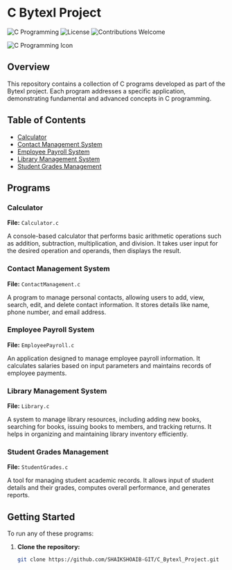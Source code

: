 # C Bytexl Project

![C Programming](https://img.shields.io/badge/Language-C-blue.svg)
![License](https://img.shields.io/badge/License-MIT-green.svg)
![Contributions Welcome](https://img.shields.io/badge/Contributions-Welcome-brightgreen.svg)

![C Programming Icon](https://img.icons8.com/color/48/000000/c-programming.png)

## Overview

This repository contains a collection of C programs developed as part of the Bytexl project. Each program addresses a specific application, demonstrating fundamental and advanced concepts in C programming.

## Table of Contents

- [Calculator](#calculator)
- [Contact Management System](#contact-management-system)
- [Employee Payroll System](#employee-payroll-system)
- [Library Management System](#library-management-system)
- [Student Grades Management](#student-grades-management)

## Programs

### Calculator

**File:** `Calculator.c`

A console-based calculator that performs basic arithmetic operations such as addition, subtraction, multiplication, and division. It takes user input for the desired operation and operands, then displays the result.

### Contact Management System

**File:** `ContactManagement.c`

A program to manage personal contacts, allowing users to add, view, search, edit, and delete contact information. It stores details like name, phone number, and email address.

### Employee Payroll System

**File:** `EmployeePayroll.c`

An application designed to manage employee payroll information. It calculates salaries based on input parameters and maintains records of employee payments.

### Library Management System

**File:** `Library.c`

A system to manage library resources, including adding new books, searching for books, issuing books to members, and tracking returns. It helps in organizing and maintaining library inventory efficiently.

### Student Grades Management

**File:** `StudentGrades.c`

A tool for managing student academic records. It allows input of student details and their grades, computes overall performance, and generates reports.

## Getting Started

To run any of these programs:

1. **Clone the repository:**
   ```bash
   git clone https://github.com/SHAIKSHOAIB-GIT/C_Bytexl_Project.git
